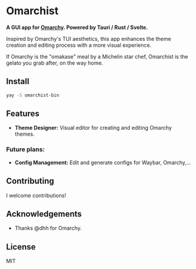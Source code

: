 # Omarchist

**A GUI app for [Omarchy](https://omarchy.org). Powered by Tauri / Rust / Svelte.**

Inspired by Omarchy's TUI aesthetics, this app enhances the theme creation and editing process with a more visual experience.

If Omarchy is the "omakase" meal by a Michelin star chef, Omarchist is the gelato you grab after, on the way home.

## Install

```bash
yay -S omarchist-bin
```

## Features

- **Theme Designer:** Visual editor for creating and editing Omarchy themes.

### Future plans:

- **Config Management:** Edit and generate configs for Waybar, Omarchy,...

## Contributing

I welcome contributions!

## Acknowledgements

- Thanks @dhh for Omarchy.

## License

MIT

